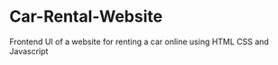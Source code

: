# Car-Rental-Website
Frontend UI of a website for renting a car online using HTML CSS and Javascript

